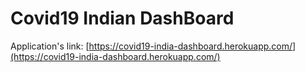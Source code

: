 # Covid19 Indian DashBoard

Application's link: [https://covid19-india-dashboard.herokuapp.com/](https://covid19-india-dashboard.herokuapp.com/)

